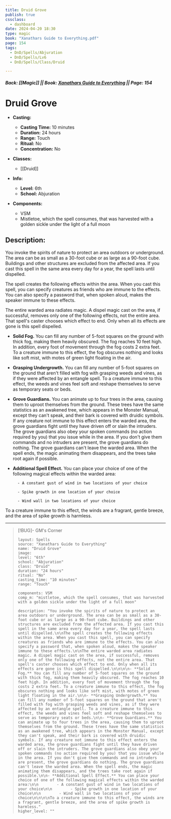 ```yaml
---
title: Druid Grove
publish: true
cssclass:
  - dashboard
date: 2024-04-20 18:30
type: magic
book: "Xanathars Guide to Everything.pdf"
page: 154
tags:
  - DnD/Spells/Abjuration
  - DnD/Spells/Lv6
  - DnD/Spells/Class/Druid

---
```


##### Back: [[Magic]] || Book: [Xanathars Guide to Everything](https://drive.google.com/drive/folders/1O5bhpYizcIT5xxAoLOuzCRht_PVS7VSG?usp=sharing) || Page: 154

# Druid Grove

- **Casting:**
    - **Casting Time:** 10 minutes
    - **Duration:** 24 hours
    - **Range:** Touch
    - **Ritual:** No
    - **Concentration:** No
- **Classes:**
    - [[Druid]]

- **Info:**
    - **Level:** 6th
    - **School:** Abjuration
- **Components:**
    - VSM
    - Mistletoe, which the spell consumes, that was harvested with a golden sickle under the light of a full moon

## Description:
You invoke the spirits of nature to protect an area outdoors or underground. The area can be as small as a 30-foot cube or as large as a 90-foot cube. Buildings and other structures are excluded from the affected area. If you cast this spell in the same area every day for a year, the spell lasts until dispelled.

The spell creates the following effects within the area. When you cast this spell, you can specify creatures as friends who are immune to the effects. You can also specify a password that, when spoken aloud, makes the speaker immune to these effects.

The entire warded area radiates magic. A dispel magic cast on the area, if successful, removes only one of the following effects, not the entire area. That spell's caster chooses which effect to end. Only when all its effects are gone is this spell dispelled.



- **Solid Fog.** You can fill any number of 5-foot squares on the ground with thick fog, making them heavily obscured. The fog reaches 10 feet high. In addition, every foot of movement through the fog costs 2 extra feet. To a creature immune to this effect, the fog obscures nothing and looks like soft mist, with motes of green light floating in the air.

- **Grasping Undergrowth.** You can fill any number of 5-foot squares on the ground that aren't filled with fog with grasping weeds and vines, as if they were affected by an entangle spell. To a creature immune to this effect, the weeds and vines feel soft and reshape themselves to serve as temporary seats or beds.

- **Grove Guardians.** You can animate up to four trees in the area, causing them to uproot themselves from the ground. These trees have the same statistics as an awakened tree, which appears in the Monster Manual, except they can't speak, and their bark is covered with druidic symbols. If any creature not immune to this effect enters the warded area, the grove guardians fight until they have driven off or slain the intruders. The grove guardians also obey your spoken commands (no action required by you) that you issue while in the area. If you don't give them commands and no intruders are present, the grove guardians do nothing. The grove guardians can't leave the warded area. When the spell ends, the magic animating them disappears, and the trees take root again if possible.

- **Additional Spell Effect.** You can place your choice of one of the following magical effects within the warded area:

        - A constant gust of wind in two locations of your choice

        - Spike growth in one location of your choice

        - Wind wall in two locations of your choice



To a creature immune to this effect, the winds are a fragrant, gentle breeze, and the area of spike growth is harmless.



---

> [!BUG]- GM's Corner
>
> ```statblock
> layout: Spells
> source: "Xanathars Guide to Everything"
> name: "Druid Grove"
> image: 
> level: "6th"
> school: "Abjuration"
> class: "Druid"
> duration: "24 hours"
> ritual: "No"
> casting_time: "10 minutes"
> range: "Touch"
>
> components: VSM
> comp_m: "mistletoe, which the spell consumes, that was harvested with a golden sickle under the light of a full moon"
>
> description: "You invoke the spirits of nature to protect an area outdoors or underground. The area can be as small as a 30-foot cube or as large as a 90-foot cube. Buildings and other structures are excluded from the affected area. If you cast this spell in the same area every day for a year, the spell lasts until dispelled.\n\nThe spell creates the following effects within the area. When you cast this spell, you can specify creatures as friends who are immune to the effects. You can also specify a password that, when spoken aloud, makes the speaker immune to these effects.\n\nThe entire warded area radiates magic. A dispel magic cast on the area, if successful, removes only one of the following effects, not the entire area. That spell's caster chooses which effect to end. Only when all its effects are gone is this spell dispelled.\n\n\n\n- **Solid Fog.** You can fill any number of 5-foot squares on the ground with thick fog, making them heavily obscured. The fog reaches 10 feet high. In addition, every foot of movement through the fog costs 2 extra feet. To a creature immune to this effect, the fog obscures nothing and looks like soft mist, with motes of green light floating in the air.\n\n- **Grasping Undergrowth.** You can fill any number of 5-foot squares on the ground that aren't filled with fog with grasping weeds and vines, as if they were affected by an entangle spell. To a creature immune to this effect, the weeds and vines feel soft and reshape themselves to serve as temporary seats or beds.\n\n- **Grove Guardians.** You can animate up to four trees in the area, causing them to uproot themselves from the ground. These trees have the same statistics as an awakened tree, which appears in the Monster Manual, except they can't speak, and their bark is covered with druidic symbols. If any creature not immune to this effect enters the warded area, the grove guardians fight until they have driven off or slain the intruders. The grove guardians also obey your spoken commands (no action required by you) that you issue while in the area. If you don't give them commands and no intruders are present, the grove guardians do nothing. The grove guardians can't leave the warded area. When the spell ends, the magic animating them disappears, and the trees take root again if possible.\n\n- **Additional Spell Effect.** You can place your choice of one of the following magical effects within the warded area:\n\n        - A constant gust of wind in two locations of your choice\n\n        - Spike growth in one location of your choice\n\n        - Wind wall in two locations of your choice\n\n\n\nTo a creature immune to this effect, the winds are a fragrant, gentle breeze, and the area of spike growth is harmless."
> higher_level: ""
> ```

